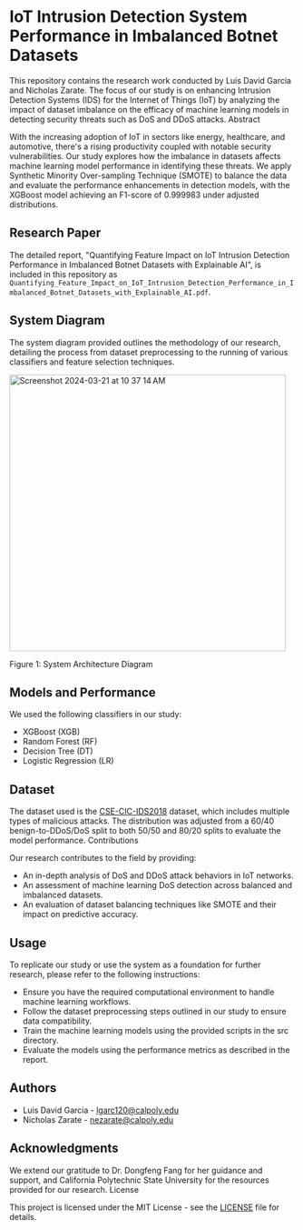# IoT Intrusion Detection System Performance in Imbalanced Botnet Datasets

This repository contains the research work conducted by Luis David Garcia and Nicholas Zarate. The focus of our study is on enhancing Intrusion Detection Systems (IDS) for the Internet of Things (IoT) by analyzing the impact of dataset imbalance on the efficacy of machine learning models in detecting security threats such as DoS and DDoS attacks.
Abstract

With the increasing adoption of IoT in sectors like energy, healthcare, and automotive, there's a rising productivity coupled with notable security vulnerabilities. Our study explores how the imbalance in datasets affects machine learning model performance in identifying these threats. We apply Synthetic Minority Over-sampling Technique (SMOTE) to balance the data and evaluate the performance enhancements in detection models, with the XGBoost model achieving an F1-score of 0.999983 under adjusted distributions.

## Research Paper

The detailed report, "Quantifying Feature Impact on IoT Intrusion Detection Performance in Imbalanced Botnet Datasets with Explainable AI", is included in this repository as `Quantifying_Feature_Impact_on_IoT_Intrusion_Detection_Performance_in_Imbalanced_Botnet_Datasets_with_Explainable_AI.pdf`.

## System Diagram

The system diagram provided outlines the methodology of our research, detailing the process from dataset preprocessing to the running of various classifiers and feature selection techniques.

<img width="487" alt="Screenshot 2024-03-21 at 10 37 14 AM" src="https://github.com/luisdavidgarcia/Botnet_ML_Feature_Analysis/assets/87344382/32e9272e-c1c7-40b7-a8fc-d7cf958ae92a">

Figure 1: System Architecture Diagram

## Models and Performance

We used the following classifiers in our study:

- XGBoost (XGB)
- Random Forest (RF)
- Decision Tree (DT)
- Logistic Regression (LR)

## Dataset

The dataset used is the [CSE-CIC-IDS2018](https://www.unb.ca/cic/datasets/ids-2018.html) dataset, which includes multiple types of malicious attacks. The distribution was adjusted from a 60/40 benign-to-DDoS/DoS split to both 50/50 and 80/20 splits to evaluate the model performance.
Contributions

Our research contributes to the field by providing:

- An in-depth analysis of DoS and DDoS attack behaviors in IoT networks.
- An assessment of machine learning DoS detection across balanced and imbalanced datasets.
- An evaluation of dataset balancing techniques like SMOTE and their impact on predictive accuracy.

## Usage

To replicate our study or use the system as a foundation for further research, please refer to the following instructions:

- Ensure you have the required computational environment to handle machine learning workflows.
- Follow the dataset preprocessing steps outlined in our study to ensure data compatibility.
- Train the machine learning models using the provided scripts in the src directory.
- Evaluate the models using the performance metrics as described in the report.

## Authors

- Luis David Garcia - lgarc120@calpoly.edu
- Nicholas Zarate - nezarate@calpoly.edu

## Acknowledgments

We extend our gratitude to Dr. Dongfeng Fang for her guidance and support, and California Polytechnic State University for the resources provided for our research.
License

This project is licensed under the MIT License - see the [LICENSE](./LICENSE) file for details.
